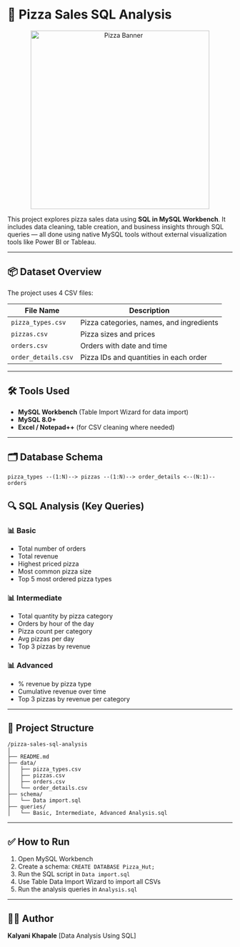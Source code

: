 # 🍕 Pizza Sales SQL Analysis

<p align="center">
  <img src="https://github.com/Kalyanikhapale/Pizza-Sales-Analysis/blob/main/PIZZA%20BANNER.png" alt="Pizza Banner" width="400"/>
</p>


This project explores pizza sales data using **SQL in MySQL Workbench**. It includes data cleaning, table creation, and business insights through SQL queries — all done using native MySQL tools without external visualization tools like Power BI or Tableau.

---

## 📦 Dataset Overview

The project uses 4 CSV files:

| File Name         | Description                            |
|------------------|----------------------------------------|
| `pizza_types.csv` | Pizza categories, names, and ingredients |
| `pizzas.csv`      | Pizza sizes and prices                 |
| `orders.csv`      | Orders with date and time              |
| `order_details.csv` | Pizza IDs and quantities in each order |

---

## 🛠️ Tools Used

- **MySQL Workbench** (Table Import Wizard for data import)
- **MySQL 8.0+**
- **Excel / Notepad++** (for CSV cleaning where needed)

---

## 🗂️ Database Schema

```
pizza_types --(1:N)--> pizzas --(1:N)--> order_details <--(N:1)-- orders
````



## 🔍 SQL Analysis (Key Queries)

### 📊 Basic

* Total number of orders
* Total revenue
* Highest priced pizza
* Most common pizza size
* Top 5 most ordered pizza types

### 📊 Intermediate

* Total quantity by pizza category
* Orders by hour of the day
* Pizza count per category
* Avg pizzas per day
* Top 3 pizzas by revenue

### 📊 Advanced

* % revenue by pizza type
* Cumulative revenue over time
* Top 3 pizzas by revenue per category

---

## 📁 Project Structure

```
/pizza-sales-sql-analysis
│
├── README.md
├── data/
│   ├── pizza_types.csv
│   ├── pizzas.csv
│   ├── orders.csv
│   └── order_details.csv
├── schema/
│   └── Data import.sql
├── queries/
│   └── Basic, Intermediate, Advanced Analysis.sql

```

---

## ✅ How to Run

1. Open MySQL Workbench
2. Create a schema: `CREATE DATABASE Pizza_Hut;`
3. Run the SQL script in `Data import.sql`
4. Use Table Data Import Wizard to import all CSVs
5. Run the analysis queries in `Analysis.sql`

---

## 👩‍💻 Author

**Kalyani Khapale**
[Data Analysis Using SQL]



